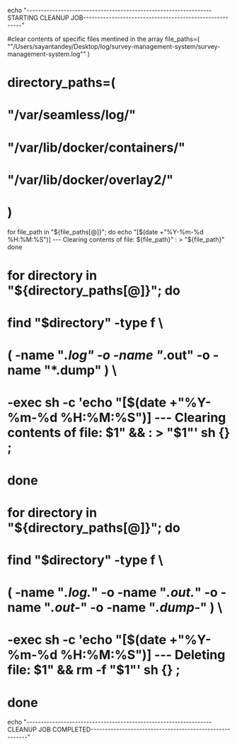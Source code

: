 echo "-----------------------------------------------------------------STARTING CLEANUP JOB--------------------------------------------------------"

#clear contents of specific files mentined in the array
file_paths=(
  ""/Users/sayantandey/Desktop/log/survey-management-system/survey-management-system.log""
)

# directory_paths=(
#   "/var/seamless/log/"
#   "/var/lib/docker/containers/"
#   "/var/lib/docker/overlay2/"
# )

for file_path in "${file_paths[@]}"; do
  echo "[$(date +"%Y-%m-%d %H:%M:%S")] --- Clearing contents of file: ${file_path}"
  : > "${file_path}"
done


# for directory in "${directory_paths[@]}"; do
#   find "$directory" -type f \
#     \( -name "*.log" -o -name "*.out" -o -name "*.dump" \) \
#     -exec sh -c 'echo "[$(date +"%Y-%m-%d %H:%M:%S")] --- Clearing contents of file: $1" && : > "$1"' sh {} \;
# done

# for directory in "${directory_paths[@]}"; do
#   find "$directory" -type f \
#     \( -name "*.log.*" -o -name "*.out.*" -o -name "*.out-*" -o -name "*.dump-*" \) \
#     -exec sh -c 'echo "[$(date +"%Y-%m-%d %H:%M:%S")] --- Deleting file: $1" && rm -f "$1"' sh {} \;
# done

echo "-----------------------------------------------------------------CLEANUP JOB COMPLETED--------------------------------------------------------"
